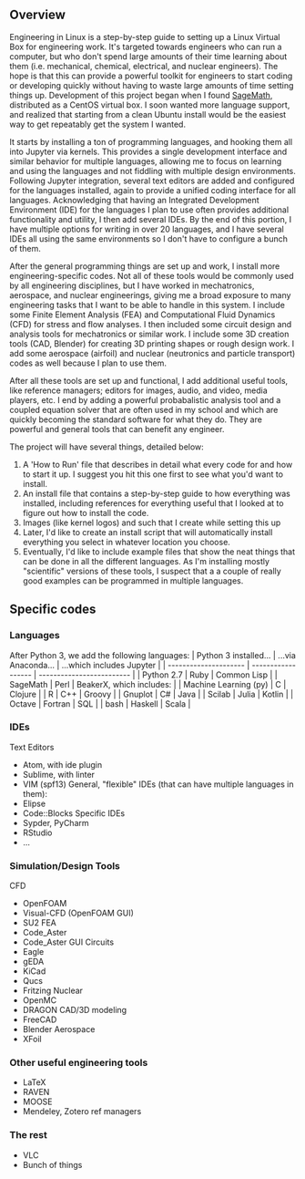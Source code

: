## Overview
Engineering in Linux is a step-by-step guide to setting up a Linux Virtual Box for engineering work. It's targeted towards engineers who can run a computer, but who don't spend large amounts of their time learning about them (i.e. mechanical, chemical, electrical, and nuclear engineers). The hope is that this can provide a powerful toolkit for engineers to start coding or developing quickly without having to waste large amounts of time setting things up. Development of this project began when I found [SageMath](http://www.sagemath.org), distributed as a CentOS virtual box. I soon wanted more language support, and realized that starting from a clean Ubuntu install would be the easiest way to get repeatably get the system I wanted.

It starts by installing a ton of programming languages, and hooking them all into Jupyter via kernels. This provides a single development interface and similar behavior for multiple languages, allowing me to focus on learning and using the languages and not fiddling with multiple design environments. Following Jupyter integration, several text editors are added and configured for the languages installed, again to provide a unified coding interface for all languages. Acknowledging that having an Integrated Development Environment (IDE) for the languages I plan to use often provides additional functionality and utility, I then add several IDEs. By the end of this portion, I have multiple options for writing in over 20 languages, and I have several IDEs all using the same environments so I don't have to configure a bunch of them.

After the general programming things are set up and work, I install more engineering-specific codes. Not all of these tools would be commonly used by all engineering disciplines, but I have worked in mechatronics, aerospace, and nuclear engineerings, giving me a broad exposure to many engineering tasks that I want to be able to handle in this system. I include some Finite Element Analysis (FEA) and Computational Fluid Dynamics (CFD) for stress and flow analyses. I then included some circuit design and analysis tools for mechatronics or similar work. I include some 3D creation tools (CAD, Blender) for creating 3D printing shapes or rough design work. I add some aerospace (airfoil) and nuclear (neutronics and particle transport) codes as well because I plan to use them.

After all these tools are set up and functional, I add additional useful tools, like reference managers; editors for images, audio, and video, media players, etc. I end by adding a powerful probabalistic analysis tool and a coupled equation solver that are often used in my school and which are quickly becoming the standard software for what they do. They are powerful and general tools that can benefit any engineer.

The project will have several things, detailed below:
1. A 'How to Run' file that describes in detail what every code for and how to start it up. I suggest you hit this one first to see what you'd want to install.
2. An install file that contains a step-by-step guide to how everything was installed, including references for everything useful that I looked at to figure out how to install the code.
3. Images (like kernel logos) and such that I create while setting this up
4. Later, I'd like to create an install script that will automatically install everything you select in whatever location you choose.
5. Eventually, I'd like to include example files that show the neat things that can be done in all the different languages. As I'm installing mostly "scientific" versions of these tools, I suspect that a a couple of really good examples can be programmed in multiple languages.

## Specific codes
### Languages
After Python 3, we add the following languages:
| Python 3 installed... | ...via Anaconda... | ...which includes Jupyter |
| --------------------- | ------------------ | ------------------------- |
| Python 2.7            | Ruby               | Common Lisp               |
| SageMath              | Perl               | BeakerX, which includes:  |
| Machine Learning (py) | C                  |   Clojure                 |
| R                     | C++                |   Groovy                  |
| Gnuplot               | C#                 |   Java                    |
| Scilab                | Julia              |   Kotlin                  |
| Octave                | Fortran            |   SQL                     |
| bash                  | Haskell            |   Scala                   |

### IDEs
Text Editors
- Atom, with ide plugin
- Sublime, with linter
- VIM (spf13)
General, "flexible" IDEs (that can have multiple languages in them):
- Elipse
- Code::Blocks
Specific IDEs
- Sypder, PyCharm
- RStudio
- ...

### Simulation/Design Tools
CFD
- OpenFOAM
- Visual-CFD (OpenFOAM GUI)
- SU2
FEA
- Code_Aster
- Code_Aster GUI
Circuits
- Eagle
- gEDA
- KiCad
- Qucs
- Fritzing
Nuclear
- OpenMC
- DRAGON
CAD/3D modeling
- FreeCAD
- Blender
Aerospace
- XFoil

### Other useful engineering tools
- LaTeX
- RAVEN
- MOOSE
- Mendeley, Zotero ref managers

### The rest
- VLC
- Bunch of things
